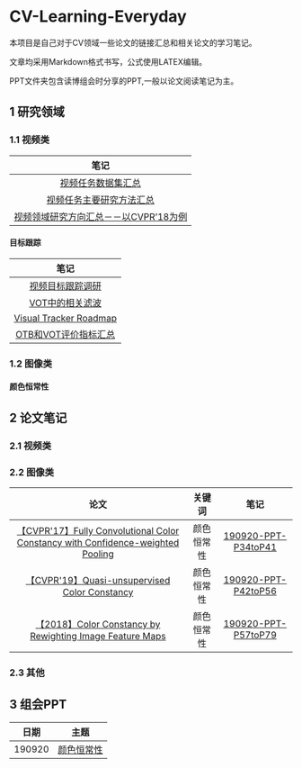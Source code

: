 # CV-Learning-Everyday

本项目是自己对于CV领域一些论文的链接汇总和相关论文的学习笔记。

文章均采用Markdown格式书写，公式使用LATEX编辑。

PPT文件夹包含读博组会时分享的PPT,一般以论文阅读笔记为主。

## 1 研究领域

### 1.1 视频类

|笔记|
|:--: |
|[视频任务数据集汇总](https://app.yinxiang.com/fx/1b78751c-4ee4-4fd9-8af7-c290a564b454)|
|[视频任务主要研究方法汇总](https://app.yinxiang.com/fx/beac307a-6274-4eca-a2fe-57cff95f455b)|
|[视频领域研究方向汇总－－以CVPR’18为例](https://app.yinxiang.com/fx/3e60567f-7968-44e6-a628-05e0d0c88510)|

#### 目标跟踪 

|笔记|
|:--: |
|[视频目标跟踪调研](https://app.yinxiang.com/fx/a9e4044a-fec9-4487-861b-31665a60b2d4)|
|[VOT中的相关滤波](https://app.yinxiang.com/fx/e8fd2073-045f-4596-9f0b-290bc7c8f6aa)|
|[Visual Tracker Roadmap](https://app.yinxiang.com/fx/68d48ad7-a547-4b4d-93d3-24d2f808697c)|
|[OTB和VOT评价指标汇总](https://app.yinxiang.com/fx/3b5de1b3-be67-4512-acc2-965b31c5113b)|

### 1.2 图像类

#### 颜色恒常性

## 2 论文笔记

### 2.1 视频类

### 2.2 图像类

|论文|关键词|笔记|
|:--: |:--: |:--: |
|[【CVPR'17】Fully Convolutional Color Constancy with Confidence-weighted Pooling](http://openaccess.thecvf.com/content_cvpr_2017/papers/Hu_FC4_Fully_Convolutional_CVPR_2017_paper.pdf)|颜色恒常性|[190920-PPT-P34toP41](https://nbviewer.jupyter.org/github/huuuuusy/CV-Learning-Everyday/blob/master/PPT/190920.pdf)|
|[【CVPR'19】Quasi-unsupervised Color Constancy](http://openaccess.thecvf.com/content_CVPR_2019/papers/Bianco_Quasi-Unsupervised_Color_Constancy_CVPR_2019_paper.pdf)|颜色恒常性|[190920-PPT-P42toP56](https://nbviewer.jupyter.org/github/huuuuusy/CV-Learning-Everyday/blob/master/PPT/190920.pdf)|
|[【2018】Color Constancy by Rewighting Image Feature Maps](https://arxiv.org/pdf/1806.09248.pdf)|颜色恒常性|[190920-PPT-P57toP79](https://nbviewer.jupyter.org/github/huuuuusy/CV-Learning-Everyday/blob/master/PPT/190920.pdf)|

### 2.3 其他

## 3 组会PPT

|日期|主题|
|:--: |:--: |
|190920|[颜色恒常性](https://github.com/huuuuusy/CV-Learning-Everyday/blob/master/PPT/190920.pdf)|

